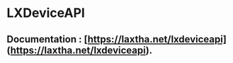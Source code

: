 # LXDeviceAPI

## Documentation : [https://laxtha.net/lxdeviceapi] (https://laxtha.net/lxdeviceapi).
